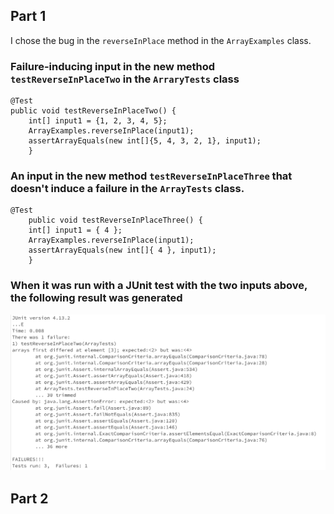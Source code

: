 ## Part 1
I chose the bug in the `reverseInPlace` method in the `ArrayExamples` class.
### Failure-inducing input in the new method `testReverseInPlaceTwo` in the `ArraryTests` class

```
@Test
public void testReverseInPlaceTwo() {
    int[] input1 = {1, 2, 3, 4, 5};
    ArrayExamples.reverseInPlace(input1);
    assertArrayEquals(new int[]{5, 4, 3, 2, 1}, input1);
	}
```

### An input in the new method `testReverseInPlaceThree` that doesn't induce a failure in the `ArrayTests` class.

```
@Test 
	public void testReverseInPlaceThree() {
    int[] input1 = { 4 };
    ArrayExamples.reverseInPlace(input1);
    assertArrayEquals(new int[]{ 4 }, input1);
	}
```
### When it was run with a JUnit test with the two inputs above, the following result was generated
![image](SymptomJUnit.png)


## Part 2
